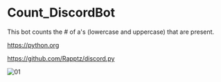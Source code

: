 # Count_DiscordBot

This bot counts the # of a's (lowercase and uppercase) that are present.

https://python.org

https://github.com/Rapptz/discord.py

![01](https://i.imgur.com/BqjUg2N.jpg)
